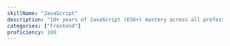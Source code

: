 ```yaml
---
skillName: "JavaScript"
description: "10+ years of JavaScript (ES6+) mastery across all professional roles. Expert-level performance optimization, modern frameworks, and enterprise application development."
categories: ["Frontend"]
proficiency: 100
---
```

